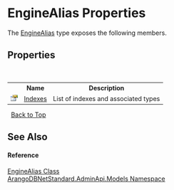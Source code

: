 # EngineAlias Properties
 

The <a href="644783a9-370a-b359-096c-32326be38381">EngineAlias</a> type exposes the following members.


## Properties
&nbsp;<table><tr><th></th><th>Name</th><th>Description</th></tr><tr><td>![Public property](media/pubproperty.gif "Public property")</td><td><a href="083b28db-277c-99f3-133b-74ce342d1d29">Indexes</a></td><td>
List of indexes and associated types</td></tr></table>&nbsp;
<a href="#enginealias-properties">Back to Top</a>

## See Also


#### Reference
<a href="644783a9-370a-b359-096c-32326be38381">EngineAlias Class</a><br /><a href="09a5369e-c1cb-35e0-2a36-7817d39ab37d">ArangoDBNetStandard.AdminApi.Models Namespace</a><br />